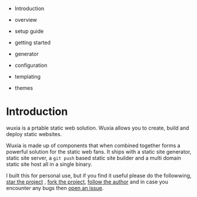 - Introduction
 - overview 
 - setup guide
 - getting started

- generator
 - configuration
 - templating
 - themes

# Introduction
wuxia is a prtable static web solution. Wuxia allows you to create, build and
deploy static websites.

Wuxia is made up of components that when combined together forms a powerful
solution for the static web fans. It ships with a static site generator, static
site server, a `git push` based static site builder and a multi domain static
site host all in a single binary.

I built this for personal use, but if you find it useful please do the
followwing, [star the project]() , [fork the project](), [follow the author]()
and in case you encounter any bugs then [open an issue]().
